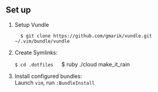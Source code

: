 ## Set up

1. Setup Vundle

    ```
      $ git clone https://github.com/gmarik/vundle.git ~/.vim/bundle/vundle
    ```

2.  Create Symlinks:

    `$ cd .dotfiles  
    `$ ruby ./cloud make_it_rain  

3. Install configured bundles:  
    Launch `vim`, run `:BundleInstall`  
                                    
                                    


